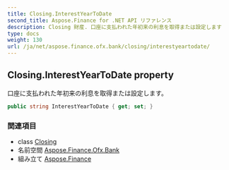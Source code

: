 ```yaml
---
title: Closing.InterestYearToDate
second_title: Aspose.Finance for .NET API リファレンス
description: Closing 財産. 口座に支払われた年初来の利息を取得または設定します
type: docs
weight: 130
url: /ja/net/aspose.finance.ofx.bank/closing/interestyeartodate/
---
```

## Closing.InterestYearToDate property

口座に支払われた年初来の利息を取得または設定します。

```csharp
public string InterestYearToDate { get; set; }
```

### 関連項目

* class [Closing](../)
* 名前空間 [Aspose.Finance.Ofx.Bank](../../closing/)
* 組み立て [Aspose.Finance](../../../)


